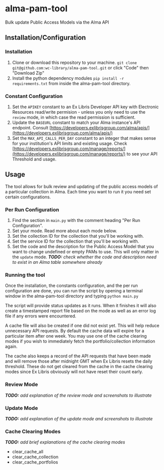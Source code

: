 # alma-pam-tool
Bulk update Public Access Models via the Alma API

## Installation/Configuration
### Installation
1. Clone or download this repository to your machine. `git clone git@github.com:wc-library/alma-pam-tool.git` or click "Code" then "Download Zip"
2. Install the python dependency modules `pip install -r requirements.txt` from inside the alma-pam-tool directory.

### Constant Configuration
1. Set the `APIKEY` constant to an Ex Libris Developer API key with Electronic Resources read/write permision - unless you only need to use the `review` mode, in which case the read permission is sufficient.
2. Update the `BASEURL` constant to match your Alma instance's API endpoint. Consult [https://developers.exlibrisgroup.com/alma/apis/](https://developers.exlibrisgroup.com/alma/apis/)
3. Set the `MAX_API_CALLS_PER_DAY` constant to an integer that makes sense for your institution's API limits and existing usage. Check [https://developers.exlibrisgroup.com/manage/reports/](https://developers.exlibrisgroup.com/manage/reports/) to see your API Threshold and usage. 

## Usage

The tool allows for bulk review and updating of the public access models of a particular collection in Alma. Each time you want to run it you need set certain configurations. 

### Per Run Configuration
1. Find the section in `main.py` with the comment heading "Per Run Configuration". 
2. Set your mode. Read more about each mode below.
3. Set the collection ID for the collection that you'll be working with.
4. Set the service ID for the collection that you'll be working with.
5. Set the code and the description for the Public Access Model that you want to change undefined or empty PAMs to use. This will only matter in the `update` mode. ***TODO:** check whether the code and description need to exist in an Alma table somewhere already*

### Running the tool
Once the installation, the constants configuration, and the per run configuration are done, you can run the script by opening a terminal window in the alma-pam-tool directory and typing `python main.py`

The script will provide status updates as it runs. When it finishes it will also create a timestamped report file based on the mode as well as an error log file if any errors were encountered. 

A cache file will also be created if one did not exist yet. This will help reduce unnecessary API requests. By default the cache data will expire for a particular item after one week. You may use one of the cache clearing modes if you wish to immediately fetch the portfolio/collection information again. 

The cache also keeps a record of the API requests that have been made and will remove those after midnight GMT when Ex Libris resets the daily threshold. These do not get cleared from the cache in the cache clearing modes since Ex Libris obviously will not have reset their count early. 

### Review Mode
***TODO:** add explanation of the review mode and screenshots to illustrate*
### Update Mode
***TODO:** add explanation of the update mode and screenshots to illustrate*
### Cache Clearing Modes
***TODO:** add brief explanations of the cache clearing modes*
- clear_cache_all
- clear_cache_collection
- clear_cache_portfolios
